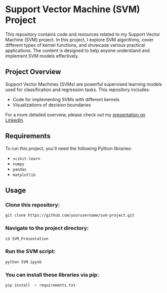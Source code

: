 # Support Vector Machine (SVM) Project

This repository contains code and resources related to my Support Vector Machine (SVM) project. In this project, I explore SVM algorithms, cover different types of kernel functions, and showcase various practical applications. The content is designed to help anyone understand and implement SVM models effectively.

## Project Overview
Support Vector Machines (SVMs) are powerful supervised learning models used for classification and regression tasks. This repository includes:
- Code for implementing SVMs with different kernels
- Visualizations of decision boundaries

For a more detailed overview, please check out my [presentation on LinkedIn](https://www.linkedin.com/posts/mahdi-poorjahangiri_svm-presentation-activity-7261356000488656897-5V6k?utm_source=share&utm_medium=member_desktop).

## Requirements
To run this project, you'll need the following Python libraries:
- `scikit-learn`
- `numpy`
- `pandas`
- `matplotlib`

## Usage

### Clone this repository:

    git clone https://github.com/yourusername/svm-project.git

### Navigate to the project directory:

    cd SVM_Presentation

### Run the SVM script:

    python SVM.ipynb

### You can install these libraries via pip:

```bash
pip install -r requirements.txt

